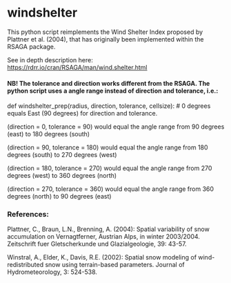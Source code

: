 # windshelter
This python script reimplements the Wind Shelter Index proposed by Plattner et al. (2004), that has originally been implemented within the RSAGA package.

See in depth description here:
https://rdrr.io/cran/RSAGA/man/wind.shelter.html

#### NB! The tolerance and direction works different from the RSAGA. The python script uses a angle range instead of direction and tolerance, i.e.: 

def windshelter_prep(radius, direction, tolerance, cellsize): # 0 degrees equals East (90 degrees) for direction and tolerance.

(direction = 0, tolerance = 90) would equal the angle range from 90 degrees (east) to 180 degrees (south)

(direction = 90, tolerance = 180) would equal the angle range from 180 degrees (south) to 270 degrees (west)

(direction = 180, tolerance = 270) would equal the angle range from 270 degrees (west) to 360 degrees (north)

(direction = 270, tolerance = 360) would equal the angle range from 360 degrees (north) to 90 degrees (east)

### References:

Plattner, C., Braun, L.N., Brenning, A. (2004): Spatial variability of snow accumulation on Vernagtferner, Austrian Alps, in winter 2003/2004. Zeitschrift fuer Gletscherkunde und Glazialgeologie, 39: 43-57.

Winstral, A., Elder, K., Davis, R.E. (2002): Spatial snow modeling of wind-redistributed snow using terrain-based parameters. Journal of Hydrometeorology, 3: 524-538.
